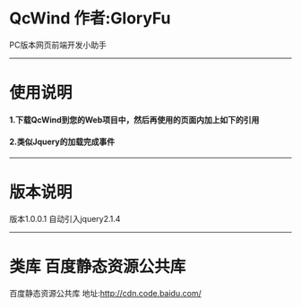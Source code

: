 # QcWind  作者:GloryFu
PC版本网页前端开发小助手

________________________________________________________

# 使用说明
#### 1.下载QcWind到您的Web项目中，然后再使用的页面内加上如下的引用
  
  <script type="text/javascript" src="/您的引入的路径/QcWind.js"></script>

#### 2.类似Jquery的加载完成事件 

<script type="text/javascript">  
  QcWind.ready(function(){  
    您需要做的操作,类似于Jquery.ready  
  });  
</script>  

________________________________________________________

# 版本说明
  版本1.0.0.1   自动引入jquery2.1.4


________________________________________________________

# 类库 百度静态资源公共库
百度静态资源公共库 地址:http://cdn.code.baidu.com/
